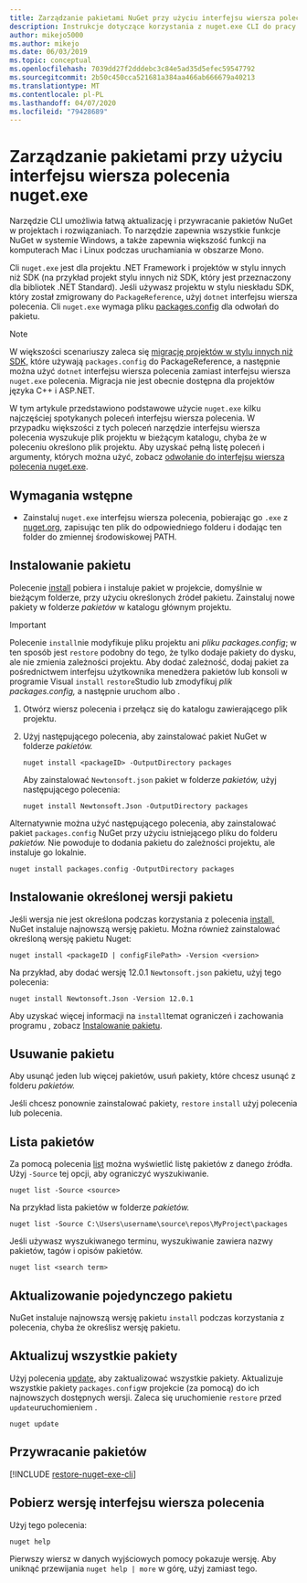 ```yaml
---
title: Zarządzanie pakietami NuGet przy użyciu interfejsu wiersza polecenia nuget.exe
description: Instrukcje dotyczące korzystania z nuget.exe CLI do pracy z pakietami NuGet.
author: mikejo5000
ms.author: mikejo
ms.date: 06/03/2019
ms.topic: conceptual
ms.openlocfilehash: 7039dd27f2dddebc3c84e5ad35d5efec59547792
ms.sourcegitcommit: 2b50c450cca521681a384aa466ab666679a40213
ms.translationtype: MT
ms.contentlocale: pl-PL
ms.lasthandoff: 04/07/2020
ms.locfileid: "79428689"
---
```

# <a name="manage-packages-using-the-nugetexe-cli"></a>Zarządzanie pakietami przy użyciu interfejsu wiersza polecenia nuget.exe

Narzędzie CLI umożliwia łatwą aktualizację i przywracanie pakietów NuGet w projektach i rozwiązaniach. To narzędzie zapewnia wszystkie funkcje NuGet w systemie Windows, a także zapewnia większość funkcji na komputerach Mac i Linux podczas uruchamiania w obszarze Mono.

Cli `nuget.exe` jest dla projektu .NET Framework i projektów w stylu innych niż SDK (na przykład projekt stylu innych niż SDK, który jest przeznaczony dla bibliotek .NET Standard). Jeśli używasz projektu w stylu nieskładu SDK, który został zmigrowany do `PackageReference`, użyj `dotnet` interfejsu wiersza polecenia. Cli `nuget.exe` wymaga pliku [packages.config](../reference/packages-config.md) dla odwołań do pakietu.

> [!NOTE]
> W większości scenariuszy zaleca się [migrację projektów w stylu innych niż SDK,](../consume-packages/migrate-packages-config-to-package-reference.md) które używają `packages.config` do PackageReference, a następnie można użyć `dotnet` interfejsu wiersza polecenia zamiast interfejsu wiersza `nuget.exe` polecenia. Migracja nie jest obecnie dostępna dla projektów języka C++ i ASP.NET.

W tym artykule przedstawiono podstawowe użycie `nuget.exe` kilku najczęściej spotykanych poleceń interfejsu wiersza polecenia. W przypadku większości z tych poleceń narzędzie interfejsu wiersza polecenia wyszukuje plik projektu w bieżącym katalogu, chyba że w poleceniu określono plik projektu. Aby uzyskać pełną listę poleceń i argumenty, których można użyć, zobacz [odwołanie do interfejsu wiersza polecenia nuget.exe](../reference/nuget-exe-cli-reference.md).

## <a name="prerequisites"></a>Wymagania wstępne

- Zainstaluj `nuget.exe` interfejsu wiersza polecenia, pobierając go `.exe` z [nuget.org](https://dist.nuget.org/win-x86-commandline/latest/nuget.exe), zapisując ten plik do odpowiedniego folderu i dodając ten folder do zmiennej środowiskowej PATH.

## <a name="install-a-package"></a>Instalowanie pakietu

Polecenie [install](../reference/cli-reference/cli-ref-install.md) pobiera i instaluje pakiet w projekcie, domyślnie w bieżącym folderze, przy użyciu określonych źródeł pakietu. Zainstaluj nowe pakiety w folderze *pakietów* w katalogu głównym projektu.

> [!IMPORTANT]
> Polecenie `install`nie modyfikuje pliku projektu ani *pliku packages.config*; w ten sposób jest `restore` podobny do tego, że tylko dodaje pakiety do dysku, ale nie zmienia zależności projektu. Aby dodać zależność, dodaj pakiet za pośrednictwem interfejsu użytkownika menedżera pakietów lub konsoli w programie Visual `install` `restore`Studio lub zmodyfikuj *plik packages.config,* a następnie uruchom albo .

1. Otwórz wiersz polecenia i przełącz się do katalogu zawierającego plik projektu.

2. Użyj następującego polecenia, aby zainstalować pakiet NuGet w folderze *pakietów.*

    ```cli
    nuget install <packageID> -OutputDirectory packages
    ```

    Aby zainstalować `Newtonsoft.json` pakiet w folderze *pakietów,* użyj następującego polecenia:

    ```cli
    nuget install Newtonsoft.Json -OutputDirectory packages
    ```

Alternatywnie można użyć następującego polecenia, aby zainstalować pakiet `packages.config` NuGet przy użyciu istniejącego pliku do folderu *pakietów.* Nie powoduje to dodania pakietu do zależności projektu, ale instaluje go lokalnie.

```cli
nuget install packages.config -OutputDirectory packages
```

## <a name="install-a-specific-version-of-a-package"></a>Instalowanie określonej wersji pakietu

Jeśli wersja nie jest określona podczas korzystania z polecenia [install,](../reference/cli-reference/cli-ref-install.md) NuGet instaluje najnowszą wersję pakietu. Można również zainstalować określoną wersję pakietu Nuget:

```cli
nuget install <packageID | configFilePath> -Version <version>
```

Na przykład, aby dodać wersję 12.0.1 `Newtonsoft.json` pakietu, użyj tego polecenia:

```cli
nuget install Newtonsoft.Json -Version 12.0.1
```

Aby uzyskać więcej informacji na `install`temat ograniczeń i zachowania programu , zobacz [Instalowanie pakietu](#install-a-package).

## <a name="remove-a-package"></a>Usuwanie pakietu

Aby usunąć jeden lub więcej pakietów, usuń pakiety, które chcesz usunąć z folderu *pakietów.*

Jeśli chcesz ponownie zainstalować pakiety, `restore` `install` użyj polecenia lub polecenia.

## <a name="list-packages"></a>Lista pakietów

Za pomocą polecenia [list](../reference/cli-reference/cli-ref-list.md) można wyświetlić listę pakietów z danego źródła. Użyj `-Source` tej opcji, aby ograniczyć wyszukiwanie.

```cli
nuget list -Source <source>
```

Na przykład lista pakietów w folderze *pakietów.*

```cli
nuget list -Source C:\Users\username\source\repos\MyProject\packages
```

Jeśli używasz wyszukiwanego terminu, wyszukiwanie zawiera nazwy pakietów, tagów i opisów pakietów.

```cli
nuget list <search term>
```

## <a name="update-an-individual-package"></a>Aktualizowanie pojedynczego pakietu

NuGet instaluje najnowszą wersję pakietu `install` podczas korzystania z polecenia, chyba że określisz wersję pakietu.

## <a name="update-all-packages"></a>Aktualizuj wszystkie pakiety

Użyj polecenia [update,](../reference/cli-reference/cli-ref-update.md) aby zaktualizować wszystkie pakiety. Aktualizuje wszystkie pakiety `packages.config`w projekcie (za pomocą) do ich najnowszych dostępnych wersji. Zaleca się uruchomienie `restore` przed `update`uruchomieniem .

```cli
nuget update
```

## <a name="restore-packages"></a>Przywracanie pakietów

[!INCLUDE [restore-nuget-exe-cli](includes/restore-nuget-exe-cli.md)]

## <a name="get-the-cli-version"></a>Pobierz wersję interfejsu wiersza polecenia

Użyj tego polecenia:

```cli
nuget help
```

Pierwszy wiersz w danych wyjściowych pomocy pokazuje wersję. Aby uniknąć przewijania `nuget help | more` w górę, użyj zamiast tego.